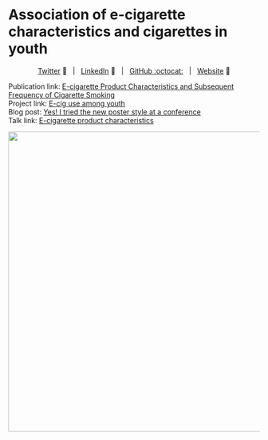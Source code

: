 # Association of e-cigarette characteristics and cigarettes in youth

<div align="center">

[Twitter][Twitter] :speech_balloon:&nbsp;&nbsp;&nbsp;|&nbsp;&nbsp;&nbsp;[LinkedIn][LinkedIn] :necktie:&nbsp;&nbsp;&nbsp;|&nbsp;&nbsp;&nbsp;[GitHub :octocat:][GitHub]&nbsp;&nbsp;&nbsp;|&nbsp;&nbsp;&nbsp;[Website][Website] :link:

</div>

<!--
Quick Link 
-->

[Twitter]:https://twitter.com/zhiiiyang
[LinkedIn]:https://www.linkedin.com/in/zhiiiyang/
[GitHub]:https://github.com/zhiiiyang
[Website]:https://zhiyang.netlify.com/

Publication link: [E-cigarette Product Characteristics and Subsequent Frequency of Cigarette Smoking](https://pediatrics.aappublications.org/content/145/5/e20191652)  
Project link: [E-cig use among youth](https://zhiyang.netlify.com/project/ecig/)  
Blog post: [Yes! I tried the new poster style at a conference](https://zhiyang.netlify.com/post/poster/)  
Talk link: [E-cigarette product characteristics](https://zhiyang.netlify.com/talk/cpdd/)  
  
<p align="center">
  <img src="https://pbs.twimg.com/media/D9SzTc9XUAYimYh?format=jpg&name=900x900" height="600">
</p>
